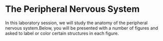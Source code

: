 
#  The Peripheral Nervous System

In this laboratory session, we will study the anatomy of the peripheral nervous system.Below, you will be presented with a number of figures and asked to label or color certain structures in each figure.


